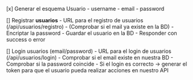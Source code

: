 [x] Generar el esquema Usuario 
    - username
    - email
    - password

[] Registrar **usuarios**
    - URL para el registro de usuarios (/api/usuarios/registro)
    - (Comprobar si el mail ya existe en la BD)
    - Encriptar la password
    - Guardar el usuario en la BD
    - Responder con success o error

[] Login usuarios (email/password)
    - URL para el login de usuarios (/api/usuarios/login)
    - Comprobar si el email existe en nuestra BD
    - Comprobar si la password coincide
    - Si el login es correcto -> generar el token para que el usuario pueda realizar acciones en nuestro API
